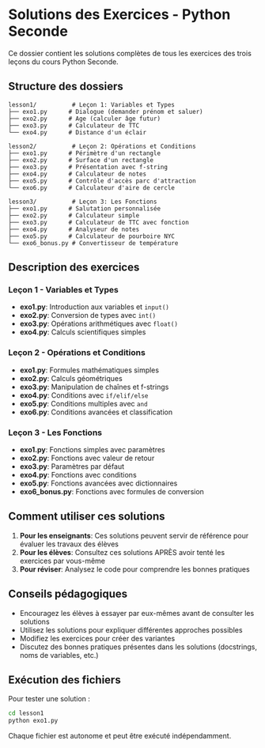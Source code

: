 # Solutions des Exercices - Python Seconde

Ce dossier contient les solutions complètes de tous les exercices des trois leçons du cours Python Seconde.

## Structure des dossiers

```
lesson1/          # Leçon 1: Variables et Types
├── exo1.py      # Dialogue (demander prénom et saluer)
├── exo2.py      # Age (calculer âge futur)
├── exo3.py      # Calculateur de TTC
└── exo4.py      # Distance d'un éclair

lesson2/          # Leçon 2: Opérations et Conditions
├── exo1.py      # Périmètre d'un rectangle
├── exo2.py      # Surface d'un rectangle
├── exo3.py      # Présentation avec f-string
├── exo4.py      # Calculateur de notes
├── exo5.py      # Contrôle d'accès parc d'attraction
└── exo6.py      # Calculateur d'aire de cercle

lesson3/          # Leçon 3: Les Fonctions
├── exo1.py      # Salutation personnalisée
├── exo2.py      # Calculateur simple
├── exo3.py      # Calculateur de TTC avec fonction
├── exo4.py      # Analyseur de notes
├── exo5.py      # Calculateur de pourboire NYC
└── exo6_bonus.py # Convertisseur de température
```

## Description des exercices

### Leçon 1 - Variables et Types
- **exo1.py**: Introduction aux variables et `input()`
- **exo2.py**: Conversion de types avec `int()`
- **exo3.py**: Opérations arithmétiques avec `float()`
- **exo4.py**: Calculs scientifiques simples

### Leçon 2 - Opérations et Conditions
- **exo1.py**: Formules mathématiques simples
- **exo2.py**: Calculs géométriques
- **exo3.py**: Manipulation de chaînes et f-strings
- **exo4.py**: Conditions avec `if/elif/else`
- **exo5.py**: Conditions multiples avec `and`
- **exo6.py**: Conditions avancées et classification

### Leçon 3 - Les Fonctions
- **exo1.py**: Fonctions simples avec paramètres
- **exo2.py**: Fonctions avec valeur de retour
- **exo3.py**: Paramètres par défaut
- **exo4.py**: Fonctions avec conditions
- **exo5.py**: Fonctions avancées avec dictionnaires
- **exo6_bonus.py**: Fonctions avec formules de conversion

## Comment utiliser ces solutions

1. **Pour les enseignants**: Ces solutions peuvent servir de référence pour évaluer les travaux des élèves
2. **Pour les élèves**: Consultez ces solutions APRÈS avoir tenté les exercices par vous-même
3. **Pour réviser**: Analysez le code pour comprendre les bonnes pratiques

## Conseils pédagogiques

- Encouragez les élèves à essayer par eux-mêmes avant de consulter les solutions
- Utilisez les solutions pour expliquer différentes approches possibles
- Modifiez les exercices pour créer des variantes
- Discutez des bonnes pratiques présentes dans les solutions (docstrings, noms de variables, etc.)

## Exécution des fichiers

Pour tester une solution :
```bash
cd lesson1
python exo1.py
```

Chaque fichier est autonome et peut être exécuté indépendamment.